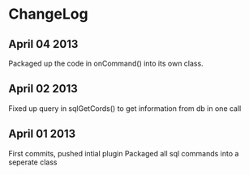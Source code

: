 ChangeLog
=========
April 04 2013
-------------
Packaged up the code in onCommand() into its own class.

April 02 2013
-------------
Fixed up query in sqlGetCords() to get information from db in one call

April 01 2013
-------------
First commits, pushed intial plugin
Packaged all sql commands into a seperate class

